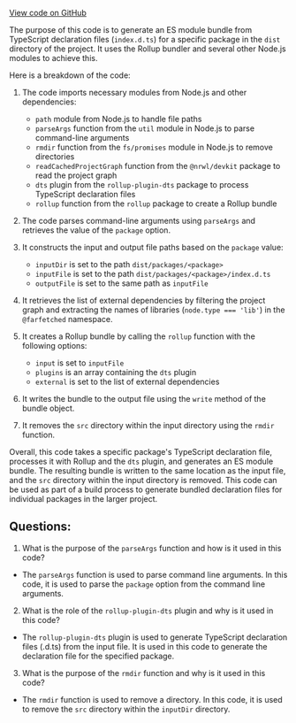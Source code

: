 [View code on GitHub](https://github.com/igorkamyshev/farfetched/tools/scripts/typepack.mjs)

The purpose of this code is to generate an ES module bundle from TypeScript declaration files (`index.d.ts`) for a specific package in the `dist` directory of the project. It uses the Rollup bundler and several other Node.js modules to achieve this.

Here is a breakdown of the code:

1. The code imports necessary modules from Node.js and other dependencies:
   - `path` module from Node.js to handle file paths
   - `parseArgs` function from the `util` module in Node.js to parse command-line arguments
   - `rmdir` function from the `fs/promises` module in Node.js to remove directories
   - `readCachedProjectGraph` function from the `@nrwl/devkit` package to read the project graph
   - `dts` plugin from the `rollup-plugin-dts` package to process TypeScript declaration files
   - `rollup` function from the `rollup` package to create a Rollup bundle

2. The code parses command-line arguments using `parseArgs` and retrieves the value of the `package` option.

3. It constructs the input and output file paths based on the `package` value:
   - `inputDir` is set to the path `dist/packages/<package>`
   - `inputFile` is set to the path `dist/packages/<package>/index.d.ts`
   - `outputFile` is set to the same path as `inputFile`

4. It retrieves the list of external dependencies by filtering the project graph and extracting the names of libraries (`node.type === 'lib'`) in the `@farfetched` namespace.

5. It creates a Rollup bundle by calling the `rollup` function with the following options:
   - `input` is set to `inputFile`
   - `plugins` is an array containing the `dts` plugin
   - `external` is set to the list of external dependencies

6. It writes the bundle to the output file using the `write` method of the bundle object.

7. It removes the `src` directory within the input directory using the `rmdir` function.

Overall, this code takes a specific package's TypeScript declaration file, processes it with Rollup and the `dts` plugin, and generates an ES module bundle. The resulting bundle is written to the same location as the input file, and the `src` directory within the input directory is removed. This code can be used as part of a build process to generate bundled declaration files for individual packages in the larger project.
## Questions: 
 1. What is the purpose of the `parseArgs` function and how is it used in this code?
- The `parseArgs` function is used to parse command line arguments. In this code, it is used to parse the `package` option from the command line arguments.

2. What is the role of the `rollup-plugin-dts` plugin and why is it used in this code?
- The `rollup-plugin-dts` plugin is used to generate TypeScript declaration files (.d.ts) from the input file. It is used in this code to generate the declaration file for the specified package.

3. What is the purpose of the `rmdir` function and why is it used in this code?
- The `rmdir` function is used to remove a directory. In this code, it is used to remove the `src` directory within the `inputDir` directory.